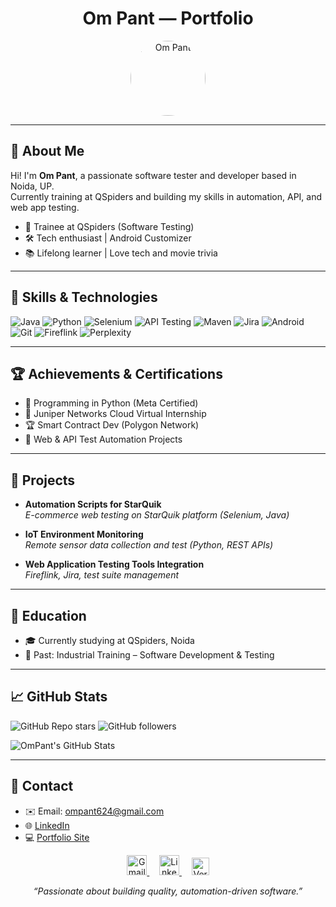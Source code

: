 <!-- Om Pant — Portfolio inspired README.md -->

<h1 align="center">Om Pant — Portfolio</h1>
<p align="center">
  <img src="https://avatars.githubusercontent.com/u/69330741?v=4" width="120" style="border-radius:50%" alt="Om Pant"/>
</p>

---

## 👤 About Me

Hi! I'm **Om Pant**, a passionate software tester and developer based in Noida, UP.  
Currently training at QSpiders and building my skills in automation, API, and web app testing.

- 💼 Trainee at QSpiders (Software Testing)
- 🛠️ Tech enthusiast | Android Customizer
- 📚 Lifelong learner | Love tech and movie trivia

---

## 🚀 Skills & Technologies

<!-- Colorful Skill Badges -->
![Java](https://img.shields.io/badge/Java-ED8B00?style=for-the-badge&logo=java&logoColor=white)
![Python](https://img.shields.io/badge/Python-3776AB?style=for-the-badge&logo=python&logoColor=white)
![Selenium](https://img.shields.io/badge/Selenium-43B02A?style=for-the-badge&logo=selenium&logoColor=white)
![API Testing](https://img.shields.io/badge/API%20Testing-6DB33F?style=for-the-badge)
![Maven](https://img.shields.io/badge/Maven-C71A36?style=for-the-badge&logo=apachemaven&logoColor=white)
![Jira](https://img.shields.io/badge/Jira-0052CC?style=for-the-badge&logo=jira&logoColor=white)
![Android](https://img.shields.io/badge/Android-3DDC84?style=for-the-badge&logo=android&logoColor=white)
![Git](https://img.shields.io/badge/Git-F05032?style=for-the-badge&logo=git&logoColor=white)
![Fireflink](https://img.shields.io/badge/Fireflink-ffb300?style=for-the-badge)
![Perplexity](https://img.shields.io/badge/Perplexity-000000?style=for-the-badge)

---

## 🏆 Achievements & Certifications

- 🏅 Programming in Python (Meta Certified)
- 📄 Juniper Networks Cloud Virtual Internship
- 🏆 Smart Contract Dev (Polygon Network)
- 🔎 Web & API Test Automation Projects

---

## 📂 Projects

- **Automation Scripts for StarQuik**  
  _E-commerce web testing on StarQuik platform (Selenium, Java)_

- **IoT Environment Monitoring**  
  _Remote sensor data collection and test (Python, REST APIs)_

- **Web Application Testing Tools Integration**  
  _Fireflink, Jira, test suite management_

---

## 📘 Education

- 🎓 Currently studying at QSpiders, Noida
- 🏫 Past: Industrial Training – Software Development & Testing

---

## 📈 GitHub Stats

<!-- Replace `your-github-username` with your real username -->
![GitHub Repo stars](https://img.shields.io/github/stars/your-github-username/your-repo-name?style=social)
![GitHub followers](https://img.shields.io/github/followers/your-github-username?style=social)

![OmPant's GitHub Stats](https://github-readme-stats.vercel.app/api?username=your-github-username&show_icons=true&theme=radical)

---

## 📌 Contact

- ✉️ Email: [ompant624@gmail.com](mailto:ompant624@gmail.com)
- 🌐 [LinkedIn](https://www.linkedin.com/in/theompant)
- 💻 [Portfolio Site](YOUR_PORTFOLIO_LINK)

<p align="center">
  <a href="mailto:ompant624@gmail.com" title="Email">
    <img alt="Gmail" height="32" src="https://upload.wikimedia.org/wikipedia/commons/4/4e/Gmail_Icon.svg" />
  </a>
  &nbsp;&nbsp;&nbsp;
  <a href="https://www.linkedin.com/in/theompant" title="LinkedIn">
    <img alt="LinkedIn" height="32" src="https://upload.wikimedia.org/wikipedia/commons/8/81/LinkedIn_icon.svg" />
  </a>
  &nbsp;&nbsp;&nbsp;
  <a href="https://vercel.com" title="Vercel">
    <img alt="Vercel" height="28" src="https://upload.wikimedia.org/wikipedia/commons/5/5e/Vercel_logo_black.svg" />
  </a>
</p>

<p align="center"><em>“Passionate about building quality, automation-driven software.”</em></p>
